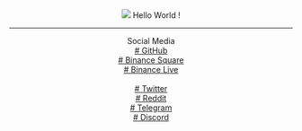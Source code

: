 
<center>
<img src="https://avatars.githubusercontent.com/u/19859787?v=4"/>
Hello World !
</br>

<hr class="cyberpunk glitched" />
Social Media</br>
<a href="https://0xBabyAlien.github.io/babyalien.github.io" target="_blank"># GitHub</a>
</br>
<a href="https://www.binance.com/en/feed/profile/415452117" target="_blank"># Binance Square</a>
</br>
<a href="https://www.binance.me/id/live/u/27177728" target="_blank"># Binance Live</a>
</br></br>
<a href="https://twitter.com/redhonifadli" target="_blank"># Twitter</a>
</br>
<a href="https://www.reddit.com/user/0xBabyAlien" target="_blank"># Reddit</a>
</br>
<a href="https://t.me/BabyAlien_ID" target="_blank"># Telegram</a>
</br>
<a href="https://discord.com/users/633558230148055060" target="_blank"># Discord</a>



</center>
</br>
